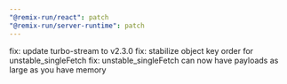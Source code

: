 ```yaml
---
"@remix-run/react": patch
"@remix-run/server-runtime": patch
---
```


fix: update turbo-stream to v2.3.0
fix: stabilize object key order for unstable_singleFetch
fix: unstable_singleFetch can now have payloads as large as you have memory 
